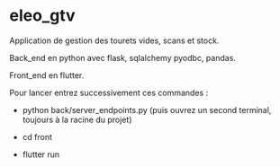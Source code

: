 # eleo_gtv
Application de gestion des tourets vides, scans et stock.

Back_end en python avec flask, sqlalchemy pyodbc, pandas.

Front_end en flutter.

Pour lancer entrez successivement ces commandes :

 -   python back/server_endpoints.py (puis ouvrez un second terminal, toujours à la racine du projet)

 -   cd front

 -   flutter run
